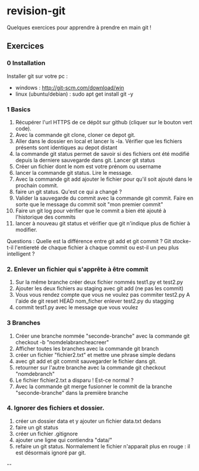 # revision-git

Quelques exercices pour apprendre à prendre en main git !

## Exercices

### 0 Installation

Installer git sur votre pc :

- windows : http://git-scm.com/download/win
- linux (ubuntu/debian) : sudo apt get install git -y

### 1 Basics

1. Récupérer l'url HTTPS  de ce dépôt sur github (cliquer sur le bouton vert code).
2. Avec la commande git clone, cloner ce depot git.
3. Aller dans le dossier en local et lancer ls -la. Vérifier que les fichiers présents sont identiques au depot distant
4. la commande git status permet de savoir si des fichiers ont été modifié depuis la derniere sauvegarde dans git. Lancer git status
5. Créer un fichier dont le nom est votre prénom ou username
6. lancer la commande git status. Lire le message.
7. Avec la commande git add ajouter le fichier pour qu'il soit ajouté dans le prochain commit.
8. faire un git status. Qu'est ce qui a changé ? 
9. Valider la sauvegarde du commit avec la commande git commit. Faire en sorte que le message du commit soit   "mon premier commit"
10. Faire un git log pour vérifier que le commit a bien été ajouté à l'historique des commits
11. lancer à nouveau git status et vérifier que git n'indique plus de fichier à modifier.

Questions : 
Quelle est la différence entre git add et git commit ? 
Git stocke-t-il l'entiereté de chaque fichier à chaque commit ou est-il un peu plus intelligent ? 

### 2. Enlever un fichier qui s'apprête à être commit

1. Sur la même branche créer deux fichier nommés test1.py et test2.py
2. Ajouter les deux fichiers au staging avec git add (ne pas les commit)
3. Vous vous rendez compte que vous ne voulez pas commiter test2.py 
   A l'aide de git reset HEAD nom_ficher enlever test2.py du stagging
4. commit test1.py avec le message que vous voulez

### 3 Branches

1. Créer une branche nommée "seconde-branche" avec la commande git checkout -b "nomdelabrancheacreer"
2. Afficher toutes les branches avec la commande git branch
3. créer un fichier "fichier2.txt" et mettre une phrase simple dedans
4. avec git add et git commit sauvegarder le fichier dans git.
5. retourner sur l'autre branche avec la commande git checkout "nomdebranch"
6. Le fichier fichier2.txt a disparu ! Est-ce normal ?
7. Avec la commande git merge fusionner le commit de la branche "seconde-branche" dans la première branche

### 4. Ignorer des fichiers et dossier.

1. créer un dossier data et y ajouter un fichier data.txt dedans
2. faire un git status
3. créer un fichier .gitignore 
4. ajouter une ligne qui contiendra "data/"
5. refaire un git status. Normalement le fichier n'apparait plus en rouge : il est désormais ignoré par git.



--
